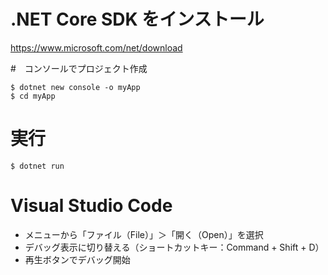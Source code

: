# .NET Core SDK をインストール
https://www.microsoft.com/net/download

#　コンソールでプロジェクト作成

``` Console
$ dotnet new console -o myApp
$ cd myApp
```
# 実行
``` Console
$ dotnet run
```

# Visual Studio Code
- メニューから「ファイル（File）」＞「開く（Open）」を選択
- デバッグ表示に切り替える（ショートカットキー：Command + Shift + D）
- 再生ボタンでデバッグ開始
